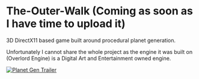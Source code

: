 # The-Outer-Walk (Coming as soon as I have time to upload it)
3D DirectX11 based game built around procedural planet generation.

Unfortunately I cannot share the whole project as the engine it was built on (Overlord Engine) is a Digital Art and Entertainment owned engine.

[![Planet Gen Trailer](https://yt-embed.herokuapp.com/embed?v=TT7pnFtVSV8)](https://www.youtube.com/watch?v=TT7pnFtVSV8)
